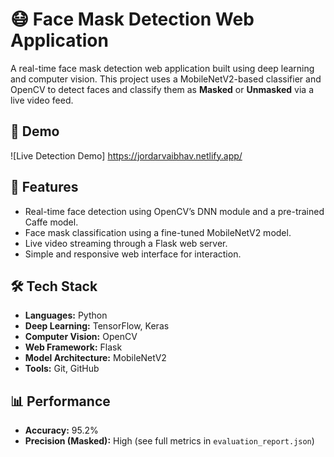 # 😷 Face Mask Detection Web Application

A real-time face mask detection web application built using deep learning and computer vision. This project uses a MobileNetV2-based classifier and OpenCV to detect faces and classify them as **Masked** or **Unmasked** via a live video feed.

## 🚀 Demo

![Live Detection Demo] https://jordarvaibhav.netlify.app/  

## 🧠 Features

- Real-time face detection using OpenCV’s DNN module and a pre-trained Caffe model.
- Face mask classification using a fine-tuned MobileNetV2 model.
- Live video streaming through a Flask web server.
- Simple and responsive web interface for interaction.

## 🛠 Tech Stack

- **Languages:** Python
- **Deep Learning:** TensorFlow, Keras
- **Computer Vision:** OpenCV
- **Web Framework:** Flask
- **Model Architecture:** MobileNetV2
- **Tools:** Git, GitHub

## 📊 Performance

- **Accuracy:** 95.2%
- **Precision (Masked):** High (see full metrics in `evaluation_report.json`)



